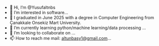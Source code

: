 - 👋 Hi, I’m @Yusufaltnbs
- 👀 I’m interested in software...
- 🌱 I graduated in June 2025 with a degree in Computer Engineering from Çanakkale Onsekiz Mart University.
- 🌱 I’m currently learning python/machine learning/data processing ...
- 💞️ I’m looking to collaborate on ...
- 📫 How to reach me mail: altunbasy1@gmail.com...

<!---
Yusufaltnbs/Yusufaltnbs is a ✨ special ✨ repository because its `README.md` (this file) appears on your GitHub profile.
You can click the Preview link to take a look at your changes.
--->
